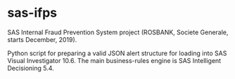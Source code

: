 # sas-ifps
SAS Internal Fraud Prevention System project (ROSBANK, Societe Generale, starts December, 2019).

Python script for preparing a valid JSON alert structure for loading into SAS Visual Investigator 10.6. 
The main business-rules engine is SAS Intelligent Decisioning 5.4.

